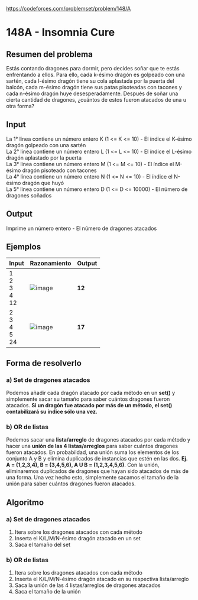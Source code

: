 https://codeforces.com/problemset/problem/148/A

# 148A - Insomnia Cure

## Resumen del problema
Estás contando dragones para dormir, pero decides soñar que te estás enfrentando a ellos. Para ello, cada k-ésimo dragón es golpeado con una sartén, cada l-ésimo dragón tiene su cola aplastada por la puerta del balcón, cada m-ésimo dragón tiene sus patas pisoteadas con tacones y cada n-ésimo dragón huye desesperadamente. Después de soñar una cierta cantidad de dragones, ¿cuántos de estos fueron atacados de una u otra forma?

## Input
La 1° linea contiene un número entero K (1 <= K <= 10) - El índice el K-ésimo dragón golpeado con una sartén \
La 2° linea contiene un número entero L (1 <= L <= 10) - El índice el L-ésimo dragón aplastado por la puerta \
La 3° linea contiene un número entero M (1 <= M <= 10) - El índice el M-ésimo dragón pisoteado con tacones \
La 4° linea contiene un número entero N (1 <= N <= 10) - El índice el N-ésimo dragón que huyó \
La 5° linea contiene un número entero D (1 <= D <= 10000) - El número de dragones soñados 

## Output
Imprime un número entero - El número de dragones atacados

## Ejemplos
| Input                          | Razonamiento  | Output    |
| -----------------              | :------------ | --------- |
| 1 <br> 2 <br> 3 <br> 4 <br> 12 | ![image](https://github.com/RaylogVT/Codeforces/assets/129716395/3a90490b-9de8-4a65-b63a-b503973fc679) | **12** |
| 2 <br> 3 <br> 4 <br> 5 <br> 24 | ![image](https://github.com/RaylogVT/Codeforces/assets/129716395/fca4c047-d03d-47e3-861c-9af070f55c60) | **17** |

## Forma de resolverlo
### a) Set de dragones atacados
Podemos añadir cada dragón atacado por cada método en un **set()** y simplemente sacar su tamaño para saber cuántos dragones fueron atacados. **Si un dragón fue atacado por más de un método, el set() contabilizará su índice sólo una vez.**

### b) OR de listas
Podemos sacar una **lista/arreglo** de dragones atacados por cada método y hacer una **unión de las 4 listas/arreglos** para saber cuántos dragones fueron atacados. En probabildad, una unión suma los elementos de los conjunto A y B y elimina duplicados de instancias que estén en las dos. **Ej. A = (1,2,3,4), B = (3,4,5,6), A U B = (1,2,3,4,5,6)**. Con la unión, eliminaremos duplicados de dragones que hayan sido atacados de más de una forma. Una vez hecho esto, simplemente sacamos el tamaño de la unión para saber cuántos dragones fueron atacados.

## Algoritmo
### a) Set de dragones atacados
1) Itera sobre los dragones atacados con cada método
2) Inserta el K/L/M/N-ésimo dragón atacado en un set
3) Saca el tamaño del set

### b) OR de listas
1) Itera sobre los dragones atacados con cada método
2) Inserta el K/L/M/N-ésimo dragón atacado en su respectiva lista/arreglo
3) Saca la unión de las 4 listas/arreglos de dragones atacados
4) Saca el tamaño de la unión
